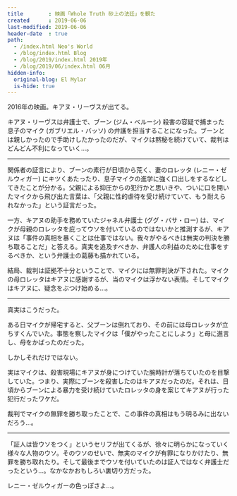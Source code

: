 ```yaml
---
title        : 映画「Whole Truth 砂上の法廷」を観た
created      : 2019-06-06
last-modified: 2019-06-06
header-date  : true
path:
  - /index.html Neo's World
  - /blog/index.html Blog
  - /blog/2019/index.html 2019年
  - /blog/2019/06/index.html 06月
hidden-info:
  original-blog: El Mylar
  is-hide: true
---
```


2016年の映画。キアヌ・リーヴスが出てる。

キアヌ・リーヴスは弁護士で、ブーン (ジム・ベルーシ) 殺害の容疑で捕まった息子のマイク (ガブリエル・バッソ) の弁護を担当することになった。ブーンとは親しかったので手助けしたかったのだが、マイクは黙秘を続けていて、裁判はどんどん不利になっていく…。

---

関係者の証言により、ブーンの素行が日頃から荒く、妻のロレッタ (レニー・ゼルウィガー) にキツくあたったり、息子マイクの進学に強く口出しをするなどしてきたことが分かる。父親による抑圧からの犯行かと思いきや、ついに口を開いたマイクから飛び出た言葉は、「父親に性的虐待を受け続けていて、もう耐えられなかった」という証言だった。

一方、キアヌの助手を務めていたジャネル弁護士 (ググ・バサ・ロー) は、マイクが母親のロレッタを庇ってウソを付いているのではないかと推測するが、キアヌは「事件の真相を暴くことは仕事ではない。我々がやるべきは無実の判決を勝ち取ることだ」と答える。真実を追及すべきか、弁護人の利益のために仕事をするべきか、という弁護士の葛藤も描かれている。

結局、裁判は証拠不十分ということで、マイクには無罪判決が下された。マイクの母ロレッタはキアヌに感謝するが、当のマイクは浮かない表情。そしてマイクはキアヌに、疑念をぶつけ始める…。

---

真実はこうだった。

ある日マイクが帰宅すると、父ブーンは倒れており、その前には母ロレッタが立ちすくんでいた。事態を察したマイクは「僕がやったことにしよう」と母に進言し、母をかばったのだった。

しかしそれだけではない。

実はマイクは、殺害現場にキアヌが身につけていた腕時計が落ちていたのを目撃していた。つまり、実際にブーンを殺害したのはキアヌだったのだ。それは、日頃からブーンによる暴力を受け続けていたロレッタの身を案じてキアヌが行った犯行だったワケだ。

裁判でマイクの無罪を勝ち取ったことで、この事件の真相はもう明るみに出ないだろう…。

---

「証人は皆ウソをつく」というセリフが出てくるが、徐々に明らかになっていく様々な人物のウソ。そのウソのせいで、無実のマイクが有罪になりかけたり、無罪を勝ち取れたり。そして最後までウソを付いていたのは証人ではなく弁護士だったという…。なかなかおもしろい裏切り方だった。

レニー・ゼルウィガーの色っぽさよ…。
